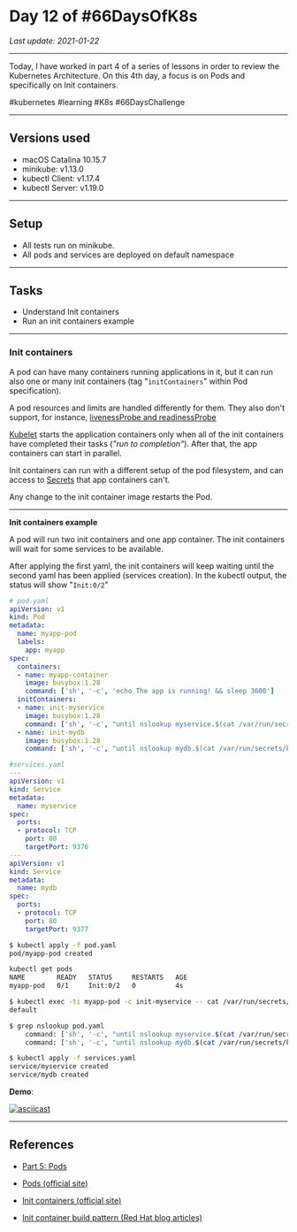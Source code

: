 # Day 12 of #66DaysOfK8s

_Last update: 2021-01-22_

---

Today, I have worked in part 4 of a series of lessons in order to review the Kubernetes Architecture.
On this 4th day, a focus is on Pods and specifically on Init containers.

#kubernetes #learning #K8s #66DaysChallenge

---

## Versions used

* macOS Catalina 10.15.7
* minikube: v1.13.0
* kubectl Client: v1.17.4
* kubectl Server: v1.19.0

---

## Setup

* All tests run on minikube.
* All pods and services are deployed on default namespace

---

## Tasks

* Understand Init containers
* Run an init containers example

---

### Init containers

A pod can have many containers running applications in it, but it can run also one or many init containers (tag "```initContainers```" within Pod specification).

A pod resources and limits are handled differently for them. They also don't support, for instance, [livenessProbe and readinessProbe](https://kubernetes.io/docs/tasks/configure-pod-container/configure-liveness-readiness-startup-probes/)

[Kubelet](https://github.com/jp-chl/66DaysOfK8s/tree/master/challenge/week02/day10) starts the application containers only when all of the init containers have completed their tasks (_"run to completion"_). After that, the app containers can start in parallel.

Init containers can run with a different setup of the pod filesystem, and can access to [Secrets](https://kubernetes.io/docs/concepts/configuration/secret/) that app containers can't.

Any change to the init container image restarts the Pod.

---

**Init containers example**

A pod will run two init containers and one app container. The init containers will wait for some services to be available.

After applying the first yaml, the init containers will keep waiting until the second yaml has been applied (services creation). In the kubectl output, the status will show "```Init:0/2```"

```yaml
# pod.yaml
apiVersion: v1
kind: Pod
metadata:
  name: myapp-pod
  labels:
    app: myapp
spec:
  containers:
  - name: myapp-container
    image: busybox:1.28
    command: ['sh', '-c', 'echo The app is running! && sleep 3600']
  initContainers:
  - name: init-myservice
    image: busybox:1.28
    command: ['sh', '-c', "until nslookup myservice.$(cat /var/run/secrets/kubernetes.io/serviceaccount/namespace).svc.cluster.local; do echo waiting for myservice; sleep 2; done"]
  - name: init-mydb
    image: busybox:1.28
    command: ['sh', '-c', "until nslookup mydb.$(cat /var/run/secrets/kubernetes.io/serviceaccount/namespace).svc.cluster.local; do echo waiting for mydb; sleep 2; done"]
```

```yaml
#services.yaml
---
apiVersion: v1
kind: Service
metadata:
  name: myservice
spec:
  ports:
  - protocol: TCP
    port: 80
    targetPort: 9376
---
apiVersion: v1
kind: Service
metadata:
  name: mydb
spec:
  ports:
  - protocol: TCP
    port: 80
    targetPort: 9377
```

```bash
$ kubectl apply -f pod.yaml
pod/myapp-pod created
```

```bash
kubectl get pods
NAME        READY   STATUS     RESTARTS   AGE
myapp-pod   0/1     Init:0/2   0          4s
```

```bash
$ kubectl exec -ti myapp-pod -c init-myservice -- cat /var/run/secrets/kubernetes.io/serviceaccount/namespace
default
```

```bash
$ grep nslookup pod.yaml
    command: ['sh', '-c', "until nslookup myservice.$(cat /var/run/secrets/kubernetes.io/serviceaccount/namespace).svc.cluster.local; do echo waiting for myservice; sleep 2; done"]
    command: ['sh', '-c', "until nslookup mydb.$(cat /var/run/secrets/kubernetes.io/serviceaccount/namespace).svc.cluster.local; do echo waiting for mydb; sleep 2; done"]
```

```bash
$ kubectl apply -f services.yaml
service/myservice created
service/mydb created
```

**Demo**:

[![asciicast](https://asciinema.org/a/FJtn3ju5OewbuajJrIlx7AZUu.svg)](https://asciinema.org/a/FJtn3ju5OewbuajJrIlx7AZUu)

---

## References

* [Part 5: Pods](../day13)

* [Pods (official site)](https://kubernetes.io/docs/concepts/workloads/pods/)

* [Init containers (official site)](https://kubernetes.io/docs/concepts/workloads/pods/init-containers/)

* [Init container build pattern (Red Hat blog articles)](https://developers.redhat.com/blog/2019/04/01/init-container-build-pattern-knative-build-with-plain-old-kubernetes-deployment/)
